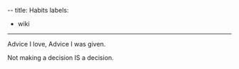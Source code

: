 --
title: Habits
labels: 
  - wiki
---

Advice I love, Advice I was given.

Not making a decision IS a decision. 
